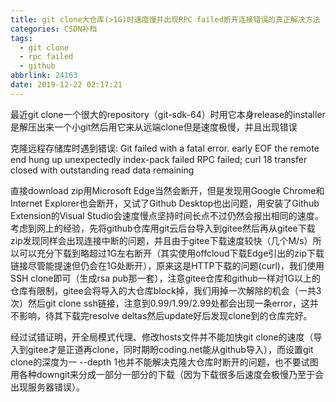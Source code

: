 ```yaml
---
title: git clone大仓库(>1G)时速度慢并出现RPC failed断开连接错误的真正解决方法
categories: CSDN补档
tags:
  - git clone
  - rpc failed
  - github
abbrlink: 24163
date: 2019-12-22 02:17:21
---
```


最近git clone一个很大的repository（git-sdk-64）时用它本身release的installer是解压出来一个小git然后用它来从远端clone但是速度极慢，并且出现错误

克隆远程存储库时遇到错误: Git failed with a fatal error.
early EOF
the remote end hung up unexpectedly
index-pack failed
RPC failed; curl 18 transfer closed with outstanding read data remaining

直接download zip用Microsoft Edge当然会断开，但是发现用Google Chrome和Internet Explorer也会断开，又试了Github Desktop也出问题，用安装了Github Extension的Visual Studio会速度慢点坚持时间长点不过仍然会报出相同的速度。考虑到网上的经验，先将github仓库用git云后台导入到gitee然后再从gitee下载zip发现同样会出现连接中断的问题，并且由于gitee下载速度较快（几个M/s）所以可以充分下载到略超过1G左右断开（其实使用offcloud下载Edge引出的zip下载链接尽管能提速但仍会在1G处断开），原来这是HTTP下载的问题(curl)，我们使用SSH clone即可（生成rsa pub那一套），注意gitee仓库和github一样对1G以上的仓库有限制，gitee会将导入的大仓库block掉，我们用掉一次解除的机会（一共3次）然后git clone ssh链接，注意到0.99/1.99/2.99处都会出现一条error，这并不影响，待其下载完resolve deltas然后update好后发现clone到的仓库完好。

经过试错证明，开全局模式代理、修改hosts文件并不能加快git clone的速度（导入到gitee才是正道再clone，同时期盼coding.net能从github导入），而设置git clone的深度为一 --depth 1也并不能解决克隆大仓库时断开的问题，也不要试图用各种downgit来分成一部分一部分的下载（因为下载很多后速度会极慢乃至于会出现服务器错误）。